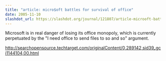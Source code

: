 ```yaml
---
title: "article: micro$oft battles for survival of office"
date: 2005-11-10
slashdot_url: https://slashdot.org/journal/121807/article-microoft-battles-for-survival-of-office
---
```


<p>Microsoft is in real danger of losing its office monopoly, which is currently perpetuated by the "I need office to send files to so and so" argument.</p>
<p><a href="http://searchopensource.techtarget.com/originalContent/0,289142,sid39_gci1144104,00.html">http://searchopensource.techtarget.com/originalContent/0,289142,sid39_gci1144104,00.html</a></p>

